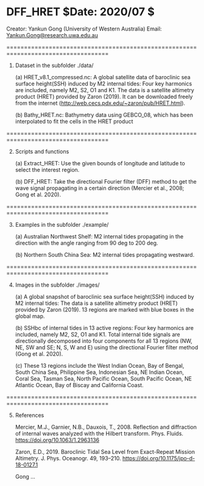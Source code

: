 # DFF_HRET $Date: 2020/07 $
 Creator: Yankun Gong (University of Western Australia)
 Email:  Yankun.Gong@research.uwa.edu.au

===================================================================================

1. Dataset in the subfolder ./data/

     (a) HRET_v8.1_compressed.nc:
	 A global satellite data of baroclinic sea surface height(SSH) induced by M2 internal tides:
	 Four key harmonics are included, namely M2, S2, O1 and K1.
   	 The data is a satellite altimetry product (HRET) provided by Zaron (2019).
	 It can be downloaded freely from the internet (http://web.cecs.pdx.edu/~zaron/pub/HRET.html).
			
     (b) Bathy_HRET.nc:
	 Bathymetry data using GEBCO_08, which has been interpolated to fit the cells in the HRET product
	        	   
===================================================================================

2. Scripts and functions

     (a) Extract_HRET:
         Use the given bounds of longitude and latitude to select the interest region. 	 
	   
     (b) DFF_HRET:
         Take the directional Fourier filter (DFF) method to get the wave signal propagating in a certain direction
         (Mercier et al., 2008; Gong et al. 2020).
		 
===================================================================================

3. Examples in the subfolder ./example/
    
     (a) Australian Northwest Shelf: 
         M2 internal tides propagating in the direction with the angle ranging from 90 deg to 200 deg.
	 
     (b) Northern South China Sea: 
         M2 internal tides propagating westward.

===================================================================================

4. Images in the subfolder ./images/
		 
     (a) A global snapshot of baroclinic sea surface height(SSH) induced by M2 internal tides:
   	 The data is a satellite altimetry product (HRET) provided by Zaron (2019).
         13 regions are marked with blue boxes in the global map. 
		 
     (b) SSHbc of internal tides in 13 active regions: 
	 Four key harmonics are included, namely M2, S2, O1 and K1.
         Total internal tide signals are directionally decomposed into four components for all 13 regions 
         (NW, NE, SW and SE; N, S, W and E) using the directional Fourier filter method (Gong et al. 2020).
		 
     (c) These 13 regions include the West Indian Ocean, Bay of Bengal, South China Sea, Philippine Sea, Indonesian Sea, NE Indian Ocean, Coral Sea, Tasman Sea, North Pacific Ocean, South Pacific Ocean, NE Atlantic Ocean, Bay of Biscay and California Coast. 	
		 
===================================================================================

5. References

    Mercier, M.J., Garnier, N.B., Dauxois, T., 2008. Reflection and diffraction of internal waves analyzed with the Hilbert transform. 
      Phys. Fluids. https://doi.org/10.1063/1.2963136
	  
    Zaron, E.D., 2019. Baroclinic Tidal Sea Level from Exact-Repeat Mission Altimetry. 
	  J. Phys. Oceanogr. 49, 193–210. https://doi.org/10.1175/jpo-d-18-0127.1

    Gong ...
